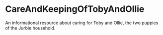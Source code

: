 # CareAndKeepingOfTobyAndOllie
An informational resource about caring for Toby and Ollie, the two puppies of the Jurbie household.
